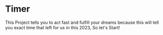 # Timer
This Project tells you to act fast and fulfill your dreams because this will tell you exact time that left for us in this 2023, So let's Start!
